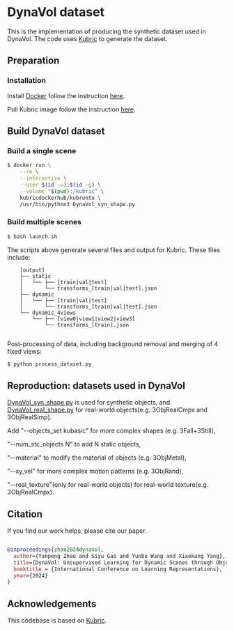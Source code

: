 # DynaVol dataset

This is the implementation of producing the synthetic dataset used in DynaVol. The code uses [Kubric](https://github.com/google-research/kubric) to generate the dataset.

## Preparation

### Installation
Install [Docker](https://www.docker.com/) follow the instruction [here](https://docs.docker.com/engine/install/).

Pull Kubric image follow the instruction [here](https://github.com/google-research/kubric).

## Build DynaVol dataset

### Build a single scene
```bash
$ docker run \
    --rm \
    --interactive \
    --user $(id -u):$(id -g) \
    --volume "$(pwd):/kubric" \
    kubricdockerhub/kubruntu \
    /usr/bin/python3 DynaVol_syn_shape.py 

```

### Build multiple scenes
```bash
$ bash launch.sh

```

The scripts above generate several files and output for Kubric. These files include:

```
    [output]
    ├── static 
    │   └── ├── [train|val|test]
    │       └── transforms_[train|val|test].json
    ├── dynamic 
    │   └── ├── [train|val|test]
    │       └── transforms_[train|val|test].json  
    └── dynamic_4views 
        └── ├── [view0|view1|view2|view3]
            └── transforms_[train].json 
  
```

Post-processing of data, including background removal and merging of 4 fixed views:
```bash
$ python process_dataset.py

```

## Reproduction: datasets used in DynaVol
[DynaVol_syn_shape.py](DynaVol_syn_shape.py) is used for synthetic objects, and [DynaVol_real_shape.py](DynaVol_real_shape.py) for real-world objects(e.g. 3ObjRealCmpx and 3ObjRealSimp). 

Add "--objects_set kubasic" for more complex shapes (e.g. 3Fall+3Still),

"--num_stc_objects N" to add N static objects,

"--material" to modify the material of objects (e.g. 3ObjMetal), 

"--xy_vel" for more complex motion patterns (e.g. 3ObjRand),

"--real_texture"(only for real-world objects) for real-world texture(e.g. 3ObjRealCmpx).

## Citation

  

If you find our work helps, please cite our paper.

  

```bibtex

@inproceedings{zhao2024dynavol,
  author={Yanpeng Zhao and Siyu Gao and Yunbo Wang and Xiaokang Yang},
  title={DynaVol: Unsupervised Learning for Dynamic Scenes through Object-Centric Voxelization},
  booktitle = {International Conference on Learning Representations},
  year={2024}
}


```


## Acknowledgements
This codebase is based on [Kubric](https://github.com/google-research/kubric).

